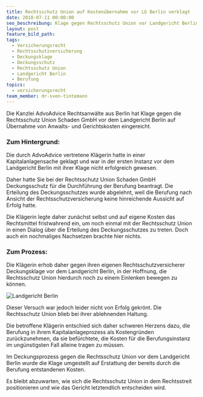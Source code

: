 ```yaml
---
title: Rechtsschutz Union auf Kostenübernahme vor LG Berlin verklagt
date: 2018-07-11 00:00:00
seo_beschreibung: Klage gegen Rechtsschutz Union vor Landgericht Berlin eingereicht
layout: post
feature_bild_path:
tags:
  - Versicherungsrecht
  - Rechtsschutzversicherung
  - Deckungsklage
  - Deckungsschutz
  - Rechtsschutz Union
  - Landgericht Berlin
  - Berufung
topics:
  - versicherungsrecht
team_member: dr-sven-tintemann
---
```


Die Kanzlei AdvoAdvice Rechtsanw&auml;lte aus Berlin hat Klage gegen die Rechtsschutz Union Schaden GmbH vor dem Landgericht Berlin auf &Uuml;bernahme von Anwalts- und Gerichtskosten eingereicht.

### Zum Hintergrund:

Die durch AdvoAdvice vertretene Kl&auml;gerin hatte in einer Kapitalanlagensache geklagt und war in der ersten Instanz vor dem Landgericht Berlin mit ihrer Klage nicht erfolgreich gewesen.

Daher hatte Sie bei der Rechtsschutz Union Schaden GmbH Deckungsschutz f&uuml;r die Durchf&uuml;hrung der Berufung beantragt. Die Erteilung des Deckungsschutzes wurde abgelehnt, weil die Berufung nach Ansicht der Rechtsschutzversicherung keine hinreichende Aussicht auf Erfolg hatte.

Die Kl&auml;gerin legte daher zun&auml;chst selbst und auf eigene Kosten das Rechtsmittel fristwahrend ein, um noch einmal mit der Rechtsschutz Union in einen Dialog &uuml;ber die Erteilung des Deckungsschutzes zu treten. Doch auch ein nochmaliges Nachsetzen brachte hier nichts.

### Zum Prozess:

Die Kl&auml;gerin erhob daher gegen ihren eigenen Rechtsschutzversicherer Deckungsklage vor dem Landgericht Berlin, in der Hoffnung, die Rechtsschutz Union hierdurch noch zu einem Einlenken bewegen zu k&ouml;nnen.

![Landgericht Berlin](/uploads/lg-berlin---spreeblick.jpg "Landgericht Berlin mit Spreeblick - Rechte bei AdvoAdvice")

Dieser Versuch war jedoch leider nicht von Erfolg gekr&ouml;nt. Die Rechtsschutz Union blieb bei ihrer ablehnenden Haltung.

Die betroffene Kl&auml;gerin entschied sich daher schweren Herzens dazu, die Berufung in ihrem Kapitalanlageprozess als Kostengr&uuml;nden zur&uuml;ckzunehmen, da sie bef&uuml;rchtete, die Kosten f&uuml;r die Berufungsinstanz im ung&uuml;nstigsten Fall alleine tragen zu m&uuml;ssen.

Im Deckungsprozess gegen die Rechtsschutz Union vor dem Landgericht Berlin wurde die Klage umgestellt auf Erstattung der bereits durch die Berufung entstandenen Kosten.

Es bleibt abzuwarten, wie sich die Rechtsschutz Union in dem Rechtsstreit positionieren und wie das Gericht letztendlich entscheiden wird.

&nbsp;